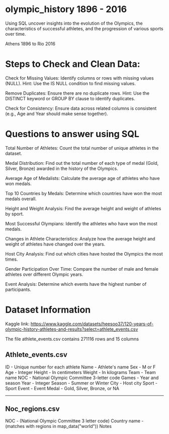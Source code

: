 # olympic_history 1896 - 2016
Using SQL uncover insights into the evolution of the Olympics, the characteristics of successful athletes, and the progression of various sports over time.

Athens 1896 to Rio 2016


# Steps to Check and Clean Data:

Check for Missing Values:
Identify columns or rows with missing values (NULL).
Hint: Use the IS NULL condition to find missing values.

Remove Duplicates:
Ensure there are no duplicate rows.
Hint: Use the DISTINCT keyword or GROUP BY clause to identify duplicates.

Check for Consistency:
Ensure data across related columns is consistent (e.g., Age and Year should make sense together).


# Questions to answer using SQL

Total Number of Athletes:
Count the total number of unique athletes in the dataset.

Medal Distribution:
Find out the total number of each type of medal (Gold, Silver, Bronze) awarded in the history of the Olympics.

Average Age of Medalists:
Calculate the average age of athletes who have won medals.

Top 10 Countries by Medals:
Determine which countries have won the most medals overall.

Height and Weight Analysis:
Find the average height and weight of athletes by sport.

Most Successful Olympians:
Identify the athletes who have won the most medals.

Changes in Athlete Characteristics:
Analyze how the average height and weight of athletes have changed over the years.

Host City Analysis:
Find out which cities have hosted the Olympics the most times.

Gender Participation Over Time:
Compare the number of male and female athletes over different Olympic years.

Event Analysis:
Determine which events have the highest number of participants.



# Dataset Information

Kaggle link: https://www.kaggle.com/datasets/heesoo37/120-years-of-olympic-history-athletes-and-results?select=athlete_events.csv

The file athlete_events.csv contains 271116 rows and 15 columns

## Athlete_events.csv
ID - Unique number for each athlete
Name - Athlete's name
Sex - M or F
Age - Integer
Height - In centimeters
Weight - In kilograms
Team - Team name
NOC - National Olympic Committee 3-letter code
Games - Year and season
Year - Integer
Season - Summer or Winter
City - Host city
Sport - Sport
Event - Event
Medal - Gold, Silver, Bronze, or NA


------


## Noc_regions.csv
NOC - (National Olympic Committee 3 letter code)
Country name - (matches with regions in map_data("world"))
Notes
